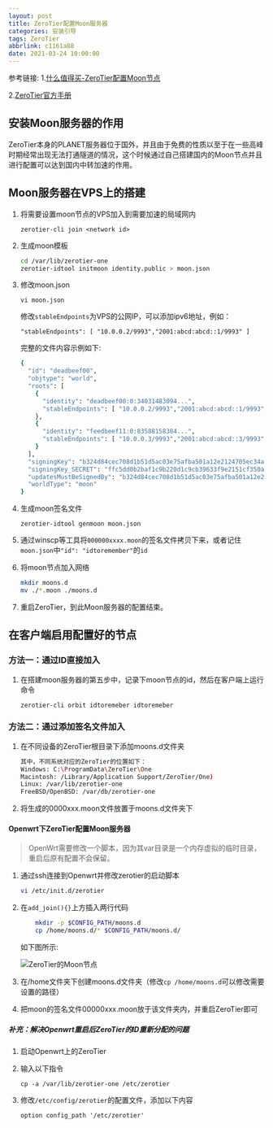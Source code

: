 ```yaml
---
layout: post
title: ZeroTier配置Moon服务器
categories: 安装引导
tags: ZeroTier
abbrlink: c1161a88
date: 2021-03-24 10:00:00
---
```


参考链接:
1.[什么值得买-ZeroTier配置Moon节点](https://post.smzdm.com/p/adwrepgk/)

2.[ZeroTier官方手册](https://www.zerotier.com/manual/#4_4)

## 安装Moon服务器的作用

​    ZeroTier本身的PLANET服务器位于国外，并且由于免费的性质以至于在一些高峰时期经常出现无法打通隧道的情况，这个时候通过自己搭建国内的Moon节点并且进行配置可以达到国内中转加速的作用。

## Moon服务器在VPS上的搭建

1. 将需要设置moon节点的VPS加入到需要加速的局域网内

   `zerotier-cli join <network id>`

2. 生成moon模板

   ```bash
   cd /var/lib/zerotier-one
   zerotier-idtool initmoon identity.public > moon.json
   ```

3. 修改moon.json

   `vi moon.json`

   修改`stableEndpoints`为VPS的公网IP，可以添加ipv6地址，例如：

   `"stableEndpoints": [ "10.0.0.2/9993","2001:abcd:abcd::1/9993" ]`

   完整的文件内容示例如下:

   ```bash
   {
     "id": "deadbeef00",
     "objtype": "world",
     "roots": [
       {
         "identity": "deadbeef00:0:34031483094...",
         "stableEndpoints": [ "10.0.0.2/9993","2001:abcd:abcd::1/9993" ]
       },
       {
         "identity": "feedbeef11:0:83588158384...",
         "stableEndpoints": [ "10.0.0.3/9993","2001:abcd:abcd::3/9993" ]
       }
     ],
     "signingKey": "b324d84cec708d1b51d5ac03e75afba501a12e2124705ec34a614bf8f9b2c800f44d9824ad3ab2e3da1ac52ecb39ac052ce3f54e58d8944b52632eb6d671d0e0",
     "signingKey_SECRET": "ffc5dd0b2baf1c9b220d1c9cb39633f9e2151cf350a6d0e67c913f8952bafaf3671d2226388e1406e7670dc645851bf7d3643da701fd4599fedb9914c3918db3",
     "updatesMustBeSignedBy": "b324d84cec708d1b51d5ac03e75afba501a12e2124705ec34a614bf8f9b2c800f44d9824ad3ab2e3da1ac52ecb39ac052ce3f54e58d8944b52632eb6d671d0e0",
     "worldType": "moon"
   }
   ```

4. 生成moon签名文件

   `zerotier-idtool genmoon moon.json`

5. 通过winscp等工具将`000000xxxx.moon`的签名文件拷贝下来，或者记住`moon.json`中`"id": "idtoremember"`的`id`

6. 将moon节点加入网络

   ```bash
   mkdir moons.d
   mv ./*.moon ./moons.d
   ```

7. 重启ZeroTier，到此Moon服务器的配置结束。

## 在客户端启用配置好的节点

### 方法一：通过ID直接加入

1. 在搭建moon服务器的第五步中，记录下moon节点的id，然后在客户端上运行命令

   `zerotier-cli orbit idtoremeber idtoremeber`

### 方法二：通过添加签名文件加入

1. 在不同设备的ZeroTier根目录下添加moons.d文件夹

   ```bash
   其中，不同系统对应的ZeroTier的位置如下：
   Windows: C:\ProgramData\ZeroTier\One
   Macintosh: /Library/Application Support/ZeroTier/One)
   Linux: /var/lib/zerotier-one
   FreeBSD/OpenBSD: /var/db/zerotier-one
   ```

2. 将生成的0000xxx.moon文件放置于moons.d文件夹下

#### Openwrt下ZeroTier配置Moon服务器

> OpenWrt需要修改一个脚本，因为其var目录是一个内存虚拟的临时目录，重启后原有配置不会保留。

1. 通过ssh连接到Openwrt并修改zerotier的启动脚本

   ```bash
   vi /etc/init.d/zerotier
   ```

2. 在`add_join(){}`上方插入两行代码

   ```bash
       mkdir -p $CONFIG_PATH/moons.d
       cp /home/moons.d/* $CONFIG_PATH/moons.d/
   ```

   如下图所示:

   ![ZeroTier的Moon节点](https://lsky.halc.top/laU3wA.png)

3. 在/home文件夹下创建moons.d文件夹（修改`cp /home/moons.d`可以修改需要设置的路径）

4. 把moon的签名文件00000xxx.moon放于该文件夹内，并重启ZeroTier即可

##### 补充：解决Openwrt重启后ZeroTier的ID重新分配的问题

1. 启动Openwrt上的ZeroTier

2. 输入以下指令

   ```shell
   cp -a /var/lib/zerotier-one /etc/zerotier
   ```

3. 修改`/etc/config/zerotier`的配置文件，添加以下内容

   `option config_path '/etc/zerotier'`
